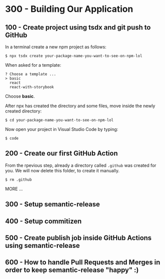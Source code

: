 # 300 - Building Our Application

## 100 - Create project using tsdx and git push to GitHub

In a terminal create a new npm project as follows:

```
$ npx tsdx create your-package-name-you-want-to-see-on-npm-lol
```

When asked for a template:

```
? Choose a template ...
> basic
  react
  react-with-storybook
```

Choose **basic**.

After npx has created the directory and some files, move inside the newly created directory:

```
$ cd your-package-name-you-want-to-see-on-npm-lol
```

Now open your project in Visual Studio Code by typing:

```
$ code
```

## 200 - Create our first GitHub Action


From the rpevious step, already a directory called ```.github``` was created for you. We will now delete this folder, to create it manually.

```
$ rm .github
```


MORE ...

## 300 - Setup semantic-release


## 400 - Setup commitizen


## 500 - Create publish job inside GitHub Actions using semantic-release


## 600 - How to handle Pull Requests and Merges in order to keep semantic-release "happy" :)

